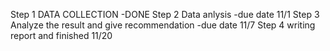 Step 1 DATA COLLECTION -DONE
Step 2 Data anlysis -due date 11/1
Step 3 Analyze the result and give recommendation -due date 11/7
Step 4 writing report and finished 11/20
